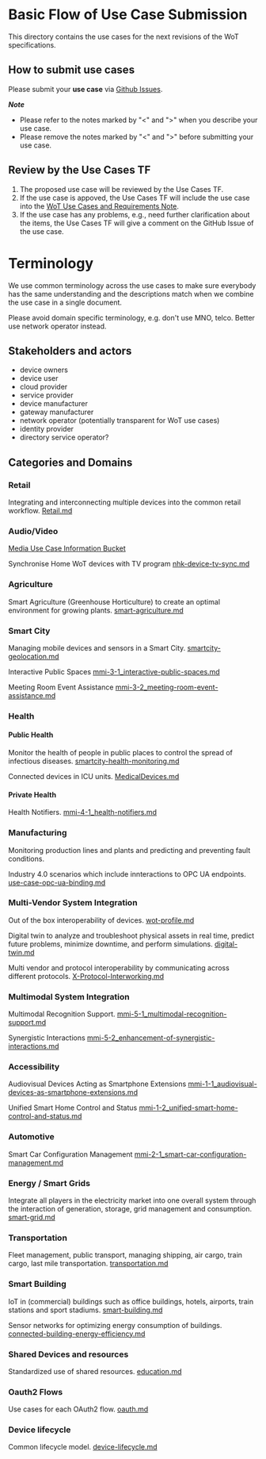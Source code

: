 # Basic Flow of Use Case Submission

This directory contains the use cases for the next revisions of the WoT specifications.

## How to submit use cases

Please submit your **use case** via [Github Issues](https://github.com/w3c/wot-usecases/issues/new/choose).

***Note***
* Please refer to the notes marked by "&lt;" and "&gt;" when you describe your use case.
* Please remove the notes marked by "&lt;" and "&gt;" before submitting your use case.

## Review by the Use Cases TF

1. The proposed use case will be reviewed by the Use Cases TF.
1. If the use case is appoved, the Use Cases TF will include the use case into the [WoT Use Cases and Requirements Note](https://w3c.github.io/wot-usecases/).
1. If the use case has any problems, e.g., need further clarification about the items, the Use Cases TF will give a comment on the GitHub Issue of the use case.

# Terminology

We use common terminology across the use cases to make sure 
everybody has the same understanding and the descriptions match
when we combine the use case in a single document.

Please avoid domain specific terminology, e.g. don't use MNO, telco. Better use network operator instead.

## Stakeholders and actors

- device owners  
- device user  
- cloud provider  
- service provider  
- device manufacturer   
- gateway manufacturer  
- network operator (potentially transparent for WoT use cases)  
- identity provider  
- directory service operator?  

## Categories and Domains

### Retail
Integrating and interconnecting multiple devices into the common retail workflow.
[Retail.md](retail.md)

### Audio/Video
[Media Use Case Information Bucket](media-information-references.md)

Synchronise Home WoT devices with TV program
[nhk-device-tv-sync.md](nhk-device-tv-sync.md)

### Agriculture
Smart Agriculture (Greenhouse Horticulture) to create an optimal environment for growing plants.
[smart-agriculture.md](smart-agriculture.md)

### Smart City
Managing mobile devices and sensors in a Smart City. 
[smartcity-geolocation.md](smartcity-geolocation.md)

Interactive Public Spaces
[mmi-3-1_interactive-public-spaces.md](mmi-3-1_interactive-public-spaces.md)

Meeting Room Event Assistance
[mmi-3-2_meeting-room-event-assistance.md](mmi-3-2_meeting-room-event-assistance.md)

### Health
#### Public Health
Monitor the health of people in public places to
control the spread of infectious diseases.
[smartcity-health-monitoring.md](smartcity-health-monitoring.md)

Connected devices in ICU units.
[MedicalDevices.md](MedicalDevices.md)

#### Private Health
Health Notifiers.
[mmi-4-1_health-notifiers.md](mmi-4-1_health-notifiers.md)

### Manufacturing
Monitoring production lines and plants and predicting and preventing fault conditions. 


Industry 4.0 scenarios which include innteractions to OPC UA endpoints. [use-case-opc-ua-binding.md](use-case-opc-ua-binding.md)


### Multi-Vendor System Integration 
Out of the box interoperability of devices.
[wot-profile.md](wot-profile.md)

Digital twin to analyze and troubleshoot physical assets in real time, predict future problems, minimize downtime, and perform simulations.
[digital-twin.md](digital-twin.md)

Multi vendor and protocol interoperability by communicating across different protocols. 
[X-Protocol-Interworking.md](X-Protocol-Interworking.md)


### Multimodal System Integration
Multimodal Recognition Support.
[mmi-5-1_multimodal-recognition-support.md](mmi-5-1_multimodal-recognition-support.md)

Synergistic Interactions
[mmi-5-2_enhancement-of-synergistic-interactions.md](mmi-5-2_enhancement-of-synergistic-interactions.md)

### Accessibility
Audiovisual Devices Acting as Smartphone Extensions
[mmi-1-1_audiovisual-devices-as-smartphone-extensions.md](mmi-1-1_audiovisual-devices-as-smartphone-extensions.md)

Unified Smart Home Control and Status
[mmi-1-2_unified-smart-home-control-and-status.md](mmi-1-2_unified-smart-home-control-and-status.md)

### Automotive
Smart Car Configuration Management
[mmi-2-1_smart-car-configuration-management.md](mmi-2-1_smart-car-configuration-management.md)

### Energy / Smart Grids
Integrate all players in the electricity market into one overall system through the interaction of generation, storage, grid management and consumption.
[smart-grid.md](smart-grid.md)

### Transportation
Fleet management, public transport, managing shipping, air cargo, train cargo, last mile transportation.
[transportation.md](transportation.md)

### Smart Building
IoT in (commercial) buildings such as office buildings, hotels, airports, train stations and sport stadiums.
[smart-building.md](smart-building.md)

Sensor networks for optimizing energy consumption of buildings. 
[connected-building-energy-efficiency.md](connected-building-energy-efficiency.md)

### Shared Devices and resources
Standardized use of shared resources.
[education.md](education.md)

### Oauth2 Flows
Use cases for each OAuth2 flow.
[oauth.md](oauth.md)

### Device lifecycle
Common lifecycle model.
[device-lifecycle.md](device-lifecycle.md)
